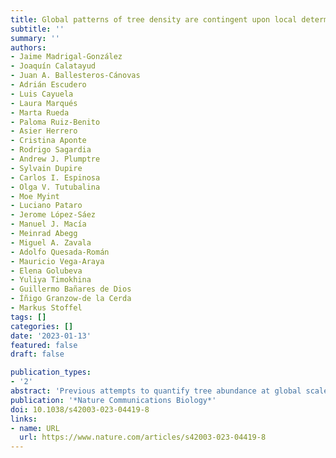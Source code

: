 ```yaml
---
title: Global patterns of tree density are contingent upon local determinants in the world’s natural forests
subtitle: ''
summary: ''
authors:
- Jaime Madrigal-González
- Joaquín Calatayud
- Juan A. Ballesteros-Cánovas
- Adrián Escudero
- Luis Cayuela
- Laura Marqués
- Marta Rueda
- Paloma Ruiz-Benito
- Asier Herrero
- Cristina Aponte
- Rodrigo Sagardia
- Andrew J. Plumptre
- Sylvain Dupire
- Carlos I. Espinosa
- Olga V. Tutubalina
- Moe Myint
- Luciano Pataro
- Jerome López-Sáez
- Manuel J. Macía
- Meinrad Abegg
- Miguel A. Zavala
- Adolfo Quesada-Román
- Mauricio Vega-Araya
- Elena Golubeva
- Yuliya Timokhina
- Guillermo Bañares de Dios
- Íñigo Granzow-de la Cerda
- Markus Stoffel
tags: []
categories: []
date: '2023-01-13'
featured: false
draft: false

publication_types:
- '2'
abstract: 'Previous attempts to quantify tree abundance at global scale have largely neglected the role of local competition in modulating the influence of climate and soils on tree density. Here, we evaluated whether mean tree size in the world’s natural forests alters the effect of global productivity on tree density. In doing so, we gathered a vast set of forest inventories including >3000 sampling plots from 23 well-conserved areas worldwide to encompass (as much as possible) the main forest biomes on Earth. We evidence that latitudinal productivity patterns of tree density become evident as large trees become dominant. Global estimates of tree abundance should, therefore, consider dependencies of latitudinal sources of variability on local biotic influences to avoid underestimating the number of trees on Earth and to properly evaluate the functional and social consequences.'
publication: '*Nature Communications Biology*'
doi: 10.1038/s42003-023-04419-8
links:
- name: URL
  url: https://www.nature.com/articles/s42003-023-04419-8
---
```


